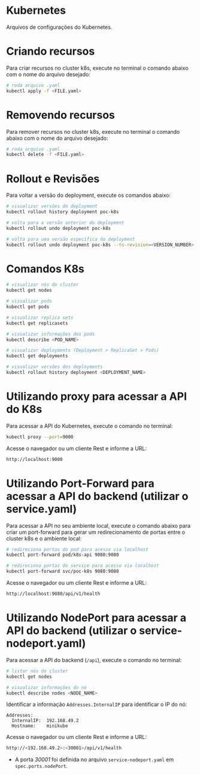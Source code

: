 # Kubernetes

Arquivos de configurações do Kubernetes.

# Criando recursos

Para criar recursos no cluster k8s, execute no terminal o comando abaixo com o nome do arquivo desejado:

```sh
# roda arquivo .yaml
kubectl apply -f <FILE.yaml>
```

# Removendo recursos

Para remover recursos no cluster k8s, execute no terminal o comando abaixo com o nome do arquivo desejado:

```sh
# roda arquivo .yaml
kubectl delete -f <FILE.yaml>
```

# Rollout e Revisões

Para voltar a versão do deployment, execute os comandos abaixo:

```sh
# visualizar versões do deployment
kubectl rollout history deployment poc-k8s

# volta para a versão anterior do deployment
kubectl rollout undo deployment poc-k8s

# volta para uma versão específica do deployment
kubectl rollout undo deployment poc-k8s --to-revision=<VERSION_NUMBER>
```

# Comandos K8s

```sh
# visualizar nós do cluster
kubectl get nodes

# visualizar pods
kubectl get pods

# visualizar replica sets
kubectl get replicasets

# visualizar informações dos pods
kubectl describe <POD_NAME>

# visualizar deployments (Deployment > ReplicaSet > Pods)
kubectl get deployments

# visualizar versões dos deployments
kubectl rollout history deployment <DEPLOYMENT_NAME>
```

# Utilizando proxy para acessar a API do K8s

Para acessar a API do Kubernetes, execute o comando no terminal:

```sh
kubectl proxy --port=9000
```

Acesse o navegador ou um cliente Rest e informe a URL:

```sh
http://localhost:9000
```

# Utilizando Port-Forward para acessar a API do backend (utilizar o service.yaml)
 
Para acessar a API no seu ambiente local, execute o comando abaixo para criar um port-forward para gerar um 
redirecionamento de portas entre o cluster k8s e o ambiente local:

```sh
# redireciona portas do pod para acesso via localhost
kubectl port-forward pod/k8s-api 9080:9080

# redireciona portas do service para acesso via localhost
kubectl port-forward svc/poc-k8s 9080:9080
```

Acesse o navegador ou um cliente Rest e informe a URL:

```sh
http://localhost:9080/api/v1/health
```

# Utilizando NodePort para acessar a API do backend (utilizar o service-nodeport.yaml)

Para acessar a API do backend (`/api`), execute o comando no terminal:

```sh
# listar nós do cluster
kubectl get nodes

# visualizar informações do nó
kubectl describe nodes <NODE_NAME>
```

Identificar a informação `Addresses.InternalIP` para identificar o IP do nó:

```
Addresses:
  InternalIP:  192.168.49.2
  Hostname:    minikube
```

Acesse o navegador ou um cliente Rest e informe a URL:

```sh
http://<192.168.49.2>:<30001>/api/v1/health
```

* A porta _30001_ foi definida no arquivo `service-nodeport.yaml` em `spec.ports.nodePort`.
